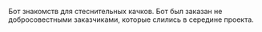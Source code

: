 Бот знакомств для стеснительных качков. Бот был заказан не добросовестными заказчиками, которые слились в середине проекта. 
